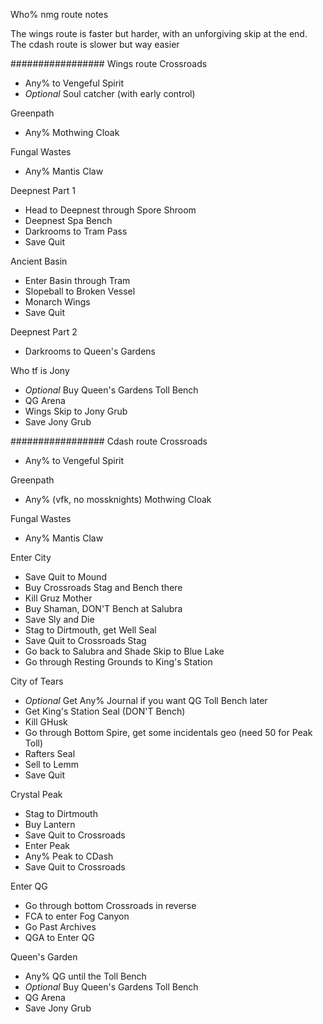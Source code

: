 Who% nmg route notes

The wings route is faster but harder, with an unforgiving skip at the end. The cdash route is slower but way easier

################# Wings route
Crossroads
- Any% to Vengeful Spirit
- *Optional* Soul catcher (with early control)

Greenpath
- Any% Mothwing Cloak

Fungal Wastes
- Any% Mantis Claw

Deepnest Part 1
- Head to Deepnest through Spore Shroom
- Deepnest Spa Bench
- Darkrooms to Tram Pass
- Save Quit

Ancient Basin
- Enter Basin through Tram
- Slopeball to Broken Vessel
- Monarch Wings
- Save Quit

Deepnest Part 2
- Darkrooms to Queen's Gardens

Who tf is Jony
- *Optional* Buy Queen's Gardens Toll Bench
- QG Arena
- Wings Skip to Jony Grub
- Save Jony Grub



################# Cdash route
Crossroads
- Any% to Vengeful Spirit

Greenpath
- Any% (vfk, no mossknights) Mothwing Cloak

Fungal Wastes
- Any% Mantis Claw

Enter City
- Save Quit to Mound
- Buy Crossroads Stag and Bench there
- Kill Gruz Mother
- Buy Shaman, DON'T Bench at Salubra
- Save Sly and Die
- Stag to Dirtmouth, get Well Seal
- Save Quit to Crossroads Stag
- Go back to Salubra and Shade Skip to Blue Lake
- Go through Resting Grounds to King's Station

City of Tears
- *Optional* Get Any% Journal if you want QG Toll Bench later
- Get King's Station Seal (DON'T Bench)
- Kill GHusk
- Go through Bottom Spire, get some incidentals geo (need 50 for Peak Toll)
- Rafters Seal
- Sell to Lemm
- Save Quit

Crystal Peak
- Stag to Dirtmouth
- Buy Lantern
- Save Quit to Crossroads
- Enter Peak
- Any% Peak to CDash
- Save Quit to Crossroads

Enter QG
- Go through bottom Crossroads in reverse
- FCA to enter Fog Canyon
- Go Past Archives
- QGA to Enter QG

Queen's Garden
- Any% QG until the Toll Bench
- *Optional* Buy Queen's Gardens Toll Bench
- QG Arena
- Save Jony Grub
